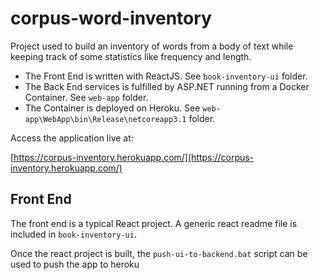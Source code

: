 # corpus-word-inventory
Project used to build an inventory of words from a body of text while keeping track of some statistics like frequency and length.


  - The Front End is written with ReactJS. See ``book-inventory-ui`` folder.
  - The Back End services is fulfilled by ASP.NET running from a Docker Container. See ``web-app`` folder.
  - The Container is deployed on Heroku. See ``web-app\WebApp\bin\Release\netcoreapp3.1`` folder.


Access the application live at:

[https://corpus-inventory.herokuapp.com/](https://corpus-inventory.herokuapp.com/)


## Front End
The front end is a typical React project. A generic react readme file is included in ``book-inventory-ui``.

Once the react project is built, the ``push-ui-to-backend.bat`` script can be used to push the app to heroku